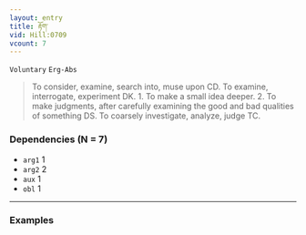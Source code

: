 ```yaml
---
layout: entry
title: རྟོག་
vid: Hill:0709
vcount: 7
---
```

`Voluntary` `Erg-Abs`
> To consider, examine, search into, muse upon CD\.
 To examine, interrogate, experiment DK\.
 1\.
 To make a small idea deeper\.
 2\.
 To make judgments, after carefully examining the good and bad qualities of something DS\.
 To coarsely investigate, analyze, judge TC\.

### Dependencies (N = 7)
* `arg1` 1
* `arg2` 2
* `aux` 1
* `obl` 1

---

### Examples



